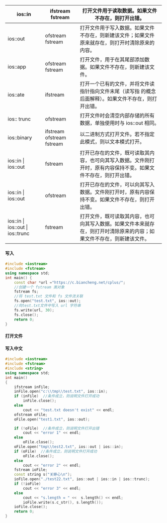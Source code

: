 | ios::in                           | ifstream fstream          | 打开文件用于读取数据。如果文件不存在，则打开出错。           |
| --------------------------------- | ------------------------- | ------------------------------------------------------------ |
| ios::out                          | ofstream fstream          | 打开文件用于写入数据。如果文件不存在，则新建该文件；如果文件原来就存在，则打开时清除原来的内容。 |
| ios::app                          | ofstream fstream          | 打开文件，用于在其尾部添加数据。如果文件不存在，则新建该文件。 |
| ios::ate                          | ifstream                  | 打开一个已有的文件，并将文件读指针指向文件末尾（读写指 的概念后面解释）。如果文件不存在，则打开出错。 |
| ios:: trunc                       | ofstream                  | 打开文件时会清空内部存储的所有数据，单独使用时与 ios::out 相同。 |
| ios::binary                       | ifstream ofstream fstream | 以二进制方式打开文件。若不指定此模式，则以文本模式打开。     |
| ios::in \| ios::out               | fstream                   | 打开已存在的文件，既可读取其内容，也可向其写入数据。文件刚打开时，原有内容保持不变。如果文件不存在，则打开出错。 |
| ios::in \| ios::out               | ofstream                  | 打开已存在的文件，可以向其写入数据。文件刚打开时，原有内容保持不变。如果文件不存在，则打开出错。 |
| ios::in \| ios::out \| ios::trunc | fstream                   | 打开文件，既可读取其内容，也可向其写入数据。如果文件本来就存在，则打开时清除原来的内容；如果文件不存在，则新建该文件。 |



#### 写入

```cpp
#include <iostream>
#include <fstream>
using namespace std;
int main() {
    const char *url ="https://c.biancheng.net/cplus/";
    //创建一个 fstream 类对象
    fstream fs;
    //将 test.txt 文件和 fs 文件流关联
    fs.open("test.txt", ios::out);
    //向test.txt文件中写入 url 字符串
    fs.write(url, 30);
    fs.close();
    return 0;
}
```
#### 打开文件

#### 写入中文

```cpp
#include <iostream>
#include <fstream>
#include <string>
using namespace std;
int main()
{
    ifstream inFile;
    inFile.open("c:\\tmp\\test.txt", ios::in);
    if (inFile)  //条件成立，则说明文件打开成功
        inFile.close();
    else
        cout << "test.txt doesn't exist" << endl;
    ofstream oFile;
    oFile.open("test1.txt", ios::out);

    if (!oFile)  //条件成立，则说明文件打开出错
        cout << "error 1" << endl;
    else
        oFile.close();
    oFile.open("tmp\\test2.txt", ios::out | ios::in);
    if (oFile)  //条件成立，则说明文件打开成功
        oFile.close();
    else
        cout << "error 2" << endl;
    fstream ioFile;
    const string s("关婷心\n");
    ioFile.open("./test22.txt", ios::out | ios::in | ios::trunc);
    if (!ioFile)
        cout << "error 3" << endl;
    else
        cout << "s.length = " <<  s.length() << endl;
        ioFile.write(s.c_str(), s.length());
    ioFile.close();
    return 0;
}
```